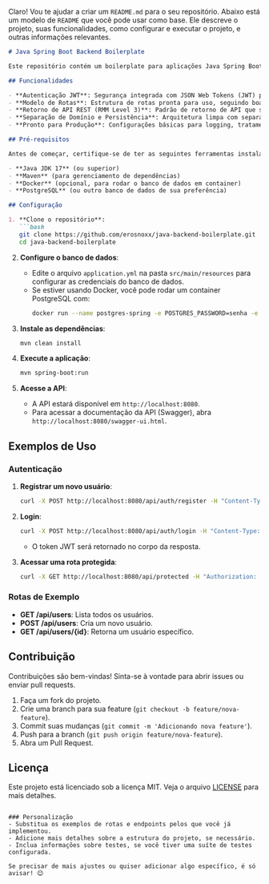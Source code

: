 Claro! Vou te ajudar a criar um `README.md` para o seu repositório. Abaixo está um modelo de `README` que você pode usar como base. Ele descreve o projeto, suas funcionalidades, como configurar e executar o projeto, e outras informações relevantes.

```markdown
# Java Spring Boot Backend Boilerplate

Este repositório contém um boilerplate para aplicações Java Spring Boot, projetado para acelerar o desenvolvimento de APIs RESTful. Ele já inclui autenticação JWT, um modelo de rotas, um padrão de retorno de API REST (RMM Level 3), e uma separação clara entre domínio e persistência.

## Funcionalidades

- **Autenticação JWT**: Segurança integrada com JSON Web Tokens (JWT) para autenticação de usuários.
- **Modelo de Rotas**: Estrutura de rotas pronta para uso, seguindo boas práticas de design de APIs RESTful.
- **Retorno de API REST (RMM Level 3)**: Padrão de retorno de API que segue o Richardson Maturity Model Level 3, garantindo uma API bem estruturada e fácil de consumir.
- **Separação de Domínio e Persistência**: Arquitetura limpa com separação clara entre camadas de domínio e persistência, facilitando a manutenção e escalabilidade do código.
- **Pronto para Produção**: Configurações básicas para logging, tratamento de exceções e documentação de API (ex: Swagger).

## Pré-requisitos

Antes de começar, certifique-se de ter as seguintes ferramentas instaladas:

- **Java JDK 17** (ou superior)
- **Maven** (para gerenciamento de dependências)
- **Docker** (opcional, para rodar o banco de dados em container)
- **PostgreSQL** (ou outro banco de dados de sua preferência)

## Configuração

1. **Clone o repositório**:
   ```bash
   git clone https://github.com/erosnoxx/java-backend-boilerplate.git
   cd java-backend-boilerplate
   ```

2. **Configure o banco de dados**:
   - Edite o arquivo `application.yml` na pasta `src/main/resources` para configurar as credenciais do banco de dados.
   - Se estiver usando Docker, você pode rodar um container PostgreSQL com:
     ```bash
     docker run --name postgres-spring -e POSTGRES_PASSWORD=senha -e POSTGRES_DB=springdb -p 5432:5432 -d postgres
     ```

3. **Instale as dependências**:
   ```bash
   mvn clean install
   ```

4. **Execute a aplicação**:
   ```bash
   mvn spring-boot:run
   ```

5. **Acesse a API**:
   - A API estará disponível em `http://localhost:8080`.
   - Para acessar a documentação da API (Swagger), abra `http://localhost:8080/swagger-ui.html`.

## Exemplos de Uso

### Autenticação

1. **Registrar um novo usuário**:
   ```bash
   curl -X POST http://localhost:8080/api/auth/register -H "Content-Type: application/json" -d '{"username":"user", "password":"password"}'
   ```

2. **Login**:
   ```bash
   curl -X POST http://localhost:8080/api/auth/login -H "Content-Type: application/json" -d '{"username":"user", "password":"password"}'
   ```
   - O token JWT será retornado no corpo da resposta.

3. **Acessar uma rota protegida**:
   ```bash
   curl -X GET http://localhost:8080/api/protected -H "Authorization: Bearer <JWT_TOKEN>"
   ```

### Rotas de Exemplo

- **GET /api/users**: Lista todos os usuários.
- **POST /api/users**: Cria um novo usuário.
- **GET /api/users/{id}**: Retorna um usuário específico.

## Contribuição

Contribuições são bem-vindas! Sinta-se à vontade para abrir issues ou enviar pull requests.

1. Faça um fork do projeto.
2. Crie uma branch para sua feature (`git checkout -b feature/nova-feature`).
3. Commit suas mudanças (`git commit -m 'Adicionando nova feature'`).
4. Push para a branch (`git push origin feature/nova-feature`).
5. Abra um Pull Request.

## Licença

Este projeto está licenciado sob a licença MIT. Veja o arquivo [LICENSE](LICENSE) para mais detalhes.

```

### Personalização
- Substitua os exemplos de rotas e endpoints pelos que você já implementou.
- Adicione mais detalhes sobre a estrutura do projeto, se necessário.
- Inclua informações sobre testes, se você tiver uma suíte de testes configurada.

Se precisar de mais ajustes ou quiser adicionar algo específico, é só avisar! 😊
